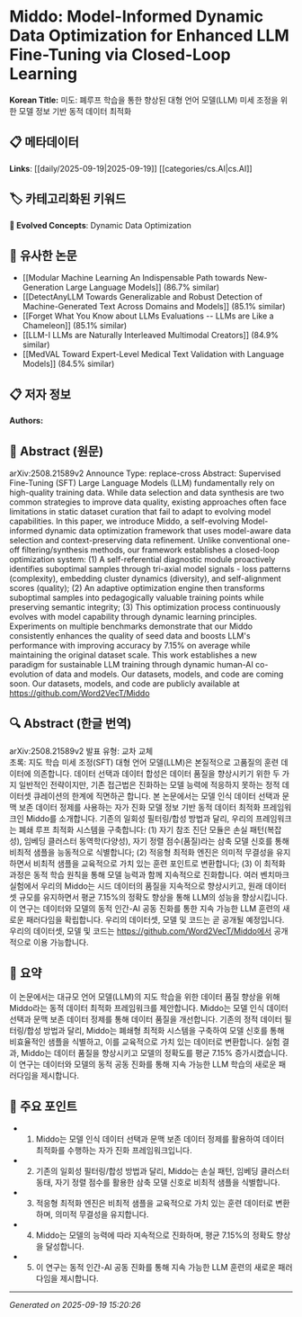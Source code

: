 
# Middo: Model-Informed Dynamic Data Optimization for Enhanced LLM Fine-Tuning via Closed-Loop Learning

**Korean Title:** 미도: 폐루프 학습을 통한 향상된 대형 언어 모델(LLM) 미세 조정을 위한 모델 정보 기반 동적 데이터 최적화

## 📋 메타데이터

**Links**: [[daily/2025-09-19|2025-09-19]] [[categories/cs.AI|cs.AI]]

## 🏷️ 카테고리화된 키워드
**🚀 Evolved Concepts**: Dynamic Data Optimization

## 🔗 유사한 논문
- [[Modular Machine Learning An Indispensable Path towards New-Generation Large Language Models]] (86.7% similar)
- [[DetectAnyLLM Towards Generalizable and Robust Detection of Machine-Generated Text Across Domains and Models]] (85.1% similar)
- [[Forget What You Know about LLMs Evaluations -- LLMs are Like a Chameleon]] (85.1% similar)
- [[LLM-I LLMs are Naturally Interleaved Multimodal Creators]] (84.9% similar)
- [[MedVAL Toward Expert-Level Medical Text Validation with Language Models]] (84.5% similar)

## 📋 저자 정보

**Authors:** 

## 📄 Abstract (원문)

arXiv:2508.21589v2 Announce Type: replace-cross 
Abstract: Supervised Fine-Tuning (SFT) Large Language Models (LLM) fundamentally rely on high-quality training data. While data selection and data synthesis are two common strategies to improve data quality, existing approaches often face limitations in static dataset curation that fail to adapt to evolving model capabilities. In this paper, we introduce Middo, a self-evolving Model-informed dynamic data optimization framework that uses model-aware data selection and context-preserving data refinement. Unlike conventional one-off filtering/synthesis methods, our framework establishes a closed-loop optimization system: (1) A self-referential diagnostic module proactively identifies suboptimal samples through tri-axial model signals - loss patterns (complexity), embedding cluster dynamics (diversity), and self-alignment scores (quality); (2) An adaptive optimization engine then transforms suboptimal samples into pedagogically valuable training points while preserving semantic integrity; (3) This optimization process continuously evolves with model capability through dynamic learning principles. Experiments on multiple benchmarks demonstrate that our Middo consistently enhances the quality of seed data and boosts LLM's performance with improving accuracy by 7.15% on average while maintaining the original dataset scale. This work establishes a new paradigm for sustainable LLM training through dynamic human-AI co-evolution of data and models. Our datasets, models, and code are coming soon. Our datasets, models, and code are publicly available at https://github.com/Word2VecT/Middo

## 🔍 Abstract (한글 번역)

arXiv:2508.21589v2 발표 유형: 교차 교체  
초록: 지도 학습 미세 조정(SFT) 대형 언어 모델(LLM)은 본질적으로 고품질의 훈련 데이터에 의존합니다. 데이터 선택과 데이터 합성은 데이터 품질을 향상시키기 위한 두 가지 일반적인 전략이지만, 기존 접근법은 진화하는 모델 능력에 적응하지 못하는 정적 데이터셋 큐레이션의 한계에 직면하곤 합니다. 본 논문에서는 모델 인식 데이터 선택과 문맥 보존 데이터 정제를 사용하는 자가 진화 모델 정보 기반 동적 데이터 최적화 프레임워크인 Middo를 소개합니다. 기존의 일회성 필터링/합성 방법과 달리, 우리의 프레임워크는 폐쇄 루프 최적화 시스템을 구축합니다: (1) 자기 참조 진단 모듈은 손실 패턴(복잡성), 임베딩 클러스터 동역학(다양성), 자기 정렬 점수(품질)라는 삼축 모델 신호를 통해 비최적 샘플을 능동적으로 식별합니다; (2) 적응형 최적화 엔진은 의미적 무결성을 유지하면서 비최적 샘플을 교육적으로 가치 있는 훈련 포인트로 변환합니다; (3) 이 최적화 과정은 동적 학습 원칙을 통해 모델 능력과 함께 지속적으로 진화합니다. 여러 벤치마크 실험에서 우리의 Middo는 시드 데이터의 품질을 지속적으로 향상시키고, 원래 데이터셋 규모를 유지하면서 평균 7.15%의 정확도 향상을 통해 LLM의 성능을 향상시킵니다. 이 연구는 데이터와 모델의 동적 인간-AI 공동 진화를 통한 지속 가능한 LLM 훈련의 새로운 패러다임을 확립합니다. 우리의 데이터셋, 모델 및 코드는 곧 공개될 예정입니다. 우리의 데이터셋, 모델 및 코드는 https://github.com/Word2VecT/Middo에서 공개적으로 이용 가능합니다.

## 📝 요약

이 논문에서는 대규모 언어 모델(LLM)의 지도 학습을 위한 데이터 품질 향상을 위해 Middo라는 동적 데이터 최적화 프레임워크를 제안합니다. Middo는 모델 인식 데이터 선택과 문맥 보존 데이터 정제를 통해 데이터 품질을 개선합니다. 기존의 정적 데이터 필터링/합성 방법과 달리, Middo는 폐쇄형 최적화 시스템을 구축하여 모델 신호를 통해 비효율적인 샘플을 식별하고, 이를 교육적으로 가치 있는 데이터로 변환합니다. 실험 결과, Middo는 데이터 품질을 향상시키고 모델의 정확도를 평균 7.15% 증가시켰습니다. 이 연구는 데이터와 모델의 동적 공동 진화를 통해 지속 가능한 LLM 학습의 새로운 패러다임을 제시합니다.

## 🎯 주요 포인트

- 1. Middo는 모델 인식 데이터 선택과 문맥 보존 데이터 정제를 활용하여 데이터 최적화를 수행하는 자가 진화 프레임워크입니다.

- 2. 기존의 일회성 필터링/합성 방법과 달리, Middo는 손실 패턴, 임베딩 클러스터 동태, 자기 정렬 점수를 활용한 삼축 모델 신호로 비최적 샘플을 식별합니다.

- 3. 적응형 최적화 엔진은 비최적 샘플을 교육적으로 가치 있는 훈련 데이터로 변환하며, 의미적 무결성을 유지합니다.

- 4. Middo는 모델의 능력에 따라 지속적으로 진화하며, 평균 7.15%의 정확도 향상을 달성합니다.

- 5. 이 연구는 동적 인간-AI 공동 진화를 통해 지속 가능한 LLM 훈련의 새로운 패러다임을 제시합니다.

---

*Generated on 2025-09-19 15:20:26*